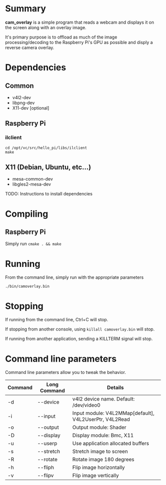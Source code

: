 # Summary
**cam_overlay** is a simple program that reads a webcam and displays it on the screen along with an overlay image.

It's primary purpose is to offload as much of the image processing/decoding to the Raspberry Pi's GPU as possible and disply a reverse camera overlay.

# Dependencies
## Common
- v4l2-dev
- libpng-dev
- X11-dev [optional]

## Raspberry Pi
### ilclient
```
cd /opt/vc/src/hello_pi/libs/ilclient
make
```

## X11 (Debian, Ubuntu, etc...)
 - mesa-common-dev
 - libgles2-mesa-dev

TODO: Instructions to install dependencies

# Compiling
## Raspberry Pi
Simply run `cmake . && make`

# Running
From the command line, simply run with the appropriate parameters

`./bin/camoverlay.bin`

# Stopping
If running from the command line, Ctrl+C will stop.

If stopping from another console, using `killall camoverlay.bin` will stop.

If running from another application, sending a KILLTERM signal will stop.

# Command line parameters

Command line parameters allow you to tweak the behavior.

| Command | Long Command | Details |
|---------|--------------|---------
| -d       | --device    | v4l2 device name. Default: /dev/video0
| -i       | --input     | Input module: V4L2MMap[default], V4L2UserPtr, V4L2Read
| -o       | --output    | Output module: Shader
| -D       | --display   | Display module: Bmc, X11
| -u       | --userp     | Use application allocated buffers
| -s       | --stretch   | Stretch image to screen
| -R       | --rotate    | Rotate image 180 degrees
| -h       | --fliph     | Flip image horizontally
| -v       | --flipv     | Flip image vertically
